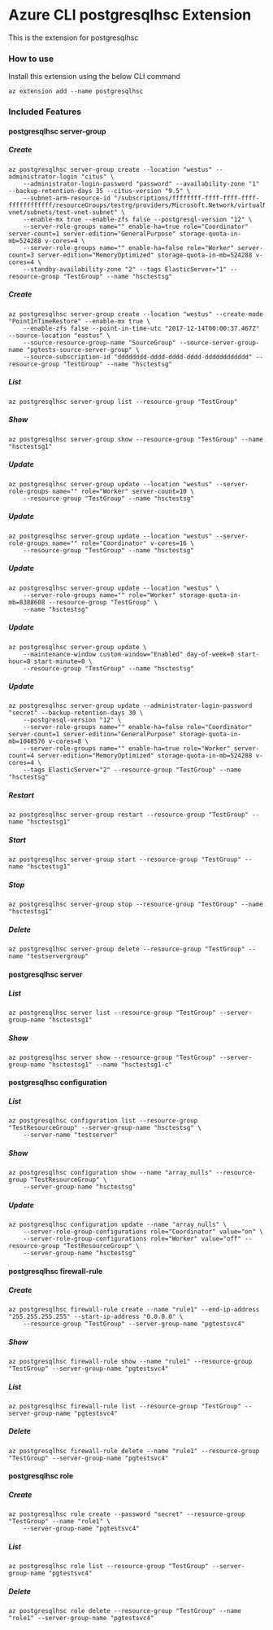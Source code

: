 # Azure CLI postgresqlhsc Extension #
This is the extension for postgresqlhsc

### How to use ###
Install this extension using the below CLI command
```
az extension add --name postgresqlhsc
```

### Included Features ###
#### postgresqlhsc server-group ####
##### Create #####
```
az postgresqlhsc server-group create --location "westus" --administrator-login "citus" \
    --administrator-login-password "password" --availability-zone "1" --backup-retention-days 35 --citus-version "9.5" \
    --subnet-arm-resource-id "/subscriptions/ffffffff-ffff-ffff-ffff-ffffffffffff/resourceGroups/testrg/providers/Microsoft.Network/virtualNetworks/test-vnet/subnets/test-vnet-subnet" \
    --enable-mx true --enable-zfs false --postgresql-version "12" \
    --server-role-groups name="" enable-ha=true role="Coordinator" server-count=1 server-edition="GeneralPurpose" storage-quota-in-mb=524288 v-cores=4 \
    --server-role-groups name="" enable-ha=false role="Worker" server-count=3 server-edition="MemoryOptimized" storage-quota-in-mb=524288 v-cores=4 \
    --standby-availability-zone "2" --tags ElasticServer="1" --resource-group "TestGroup" --name "hsctestsg" 
```
##### Create #####
```
az postgresqlhsc server-group create --location "westus" --create-mode "PointInTimeRestore" --enable-mx true \
    --enable-zfs false --point-in-time-utc "2017-12-14T00:00:37.467Z" --source-location "eastus" \
    --source-resource-group-name "SourceGroup" --source-server-group-name "pgtests-source-server-group" \
    --source-subscription-id "dddddddd-dddd-dddd-dddd-dddddddddddd" --resource-group "TestGroup" --name "hsctestsg" 
```
##### List #####
```
az postgresqlhsc server-group list --resource-group "TestGroup"
```
##### Show #####
```
az postgresqlhsc server-group show --resource-group "TestGroup" --name "hsctestsg1"
```
##### Update #####
```
az postgresqlhsc server-group update --location "westus" --server-role-groups name="" role="Worker" server-count=10 \
    --resource-group "TestGroup" --name "hsctestsg" 
```
##### Update #####
```
az postgresqlhsc server-group update --location "westus" --server-role-groups name="" role="Coordinator" v-cores=16 \
    --resource-group "TestGroup" --name "hsctestsg" 
```
##### Update #####
```
az postgresqlhsc server-group update --location "westus" \
    --server-role-groups name="" role="Worker" storage-quota-in-mb=8388608 --resource-group "TestGroup" \
    --name "hsctestsg" 
```
##### Update #####
```
az postgresqlhsc server-group update \
    --maintenance-window custom-window="Enabled" day-of-week=0 start-hour=8 start-minute=0 \
    --resource-group "TestGroup" --name "hsctestsg" 
```
##### Update #####
```
az postgresqlhsc server-group update --administrator-login-password "secret" --backup-retention-days 30 \
    --postgresql-version "12" \
    --server-role-groups name="" enable-ha=false role="Coordinator" server-count=1 server-edition="GeneralPurpose" storage-quota-in-mb=1048576 v-cores=8 \
    --server-role-groups name="" enable-ha=true role="Worker" server-count=4 server-edition="MemoryOptimized" storage-quota-in-mb=524288 v-cores=4 \
    --tags ElasticServer="2" --resource-group "TestGroup" --name "hsctestsg" 
```
##### Restart #####
```
az postgresqlhsc server-group restart --resource-group "TestGroup" --name "hsctestsg1"
```
##### Start #####
```
az postgresqlhsc server-group start --resource-group "TestGroup" --name "hsctestsg1"
```
##### Stop #####
```
az postgresqlhsc server-group stop --resource-group "TestGroup" --name "hsctestsg1"
```
##### Delete #####
```
az postgresqlhsc server-group delete --resource-group "TestGroup" --name "testservergroup"
```
#### postgresqlhsc server ####
##### List #####
```
az postgresqlhsc server list --resource-group "TestGroup" --server-group-name "hsctestsg1"
```
##### Show #####
```
az postgresqlhsc server show --resource-group "TestGroup" --server-group-name "hsctestsg1" --name "hsctestsg1-c"
```
#### postgresqlhsc configuration ####
##### List #####
```
az postgresqlhsc configuration list --resource-group "TestResourceGroup" --server-group-name "hsctestsg" \
    --server-name "testserver" 
```
##### Show #####
```
az postgresqlhsc configuration show --name "array_nulls" --resource-group "TestResourceGroup" \
    --server-group-name "hsctestsg" 
```
##### Update #####
```
az postgresqlhsc configuration update --name "array_nulls" \
    --server-role-group-configurations role="Coordinator" value="on" \
    --server-role-group-configurations role="Worker" value="off" --resource-group "TestResourceGroup" \
    --server-group-name "hsctestsg" 
```
#### postgresqlhsc firewall-rule ####
##### Create #####
```
az postgresqlhsc firewall-rule create --name "rule1" --end-ip-address "255.255.255.255" --start-ip-address "0.0.0.0" \
    --resource-group "TestGroup" --server-group-name "pgtestsvc4" 
```
##### Show #####
```
az postgresqlhsc firewall-rule show --name "rule1" --resource-group "TestGroup" --server-group-name "pgtestsvc4"
```
##### List #####
```
az postgresqlhsc firewall-rule list --resource-group "TestGroup" --server-group-name "pgtestsvc4"
```
##### Delete #####
```
az postgresqlhsc firewall-rule delete --name "rule1" --resource-group "TestGroup" --server-group-name "pgtestsvc4"
```
#### postgresqlhsc role ####
##### Create #####
```
az postgresqlhsc role create --password "secret" --resource-group "TestGroup" --name "role1" \
    --server-group-name "pgtestsvc4" 
```
##### List #####
```
az postgresqlhsc role list --resource-group "TestGroup" --server-group-name "pgtestsvc4"
```
##### Delete #####
```
az postgresqlhsc role delete --resource-group "TestGroup" --name "role1" --server-group-name "pgtestsvc4"
```